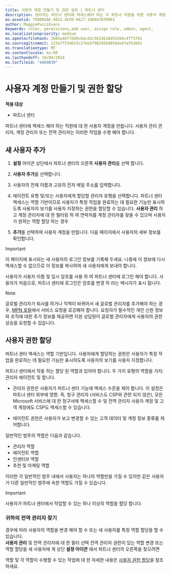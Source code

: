 ```yaml
---
title: 사용자 계정 만들기 및 권한 설정 | 파트너 센터
description: 관리자는 파트너 센터에 액세스해야 하는 각 파트너 직원을 위한 사용자 계정을 만듭니다.
ms.assetid: 75D805AE-9922-4CFD-9427-196047D70963
author: MaggiePucciEvans
Keywords: roles, permissions,add user, assign role, admin, agent,
ms.localizationpriority: medium
ms.openlocfilehash: 2b05a46f7dd9cb4cd2c5621610d55264c4ff3701
ms.sourcegitcommit: 123a7f53d633c27eb5f982926d856de47afb1042
ms.translationtype: MT
ms.contentlocale: ko-KR
ms.lasthandoff: 10/09/2018
ms.locfileid: "4489839"
---
```

# <a name="create-user-accounts-and-assign-permissions"></a>사용자 계정 만들기 및 권한 할당

**적용 대상**

-  파트너 센터

파트너 센터에 액세스 해야 하는 직원에 대 한 사용자 계정을 만듭니다. 사용자 관리 관리자, 계정 관리자 또는 전역 관리자는 이러한 작업을 수행 해야 합니다. 


## <a name="add-a-new-user"></a>새 사용자 추가

1. **설정** 아이콘 상단에서 파트너 센터의 오른쪽 **사용자 관리**를 선택 합니다.

2.  **사용자 추가**를 선택합니다.

3.  사용자의 전체 이름과 고유의 전자 메일 주소를 입력합니다.

4.  에이전트 유형 및/또는 사용자에게 할당할 관리자 유형을 선택합니다. 파트너 센터 액세스는 역할 기반이므로 사용자가 특정 작업을 완료하는 데 필요한 기능만 표시하도록 사용자의 보기를 사용자 지정하는 권한을 할당할 수 있습니다.  **사용자 관리** 하 고 계정 관리자에 대 한 필터링 하 여 연락처를 계정 관리자를 찾을 수 있으며 사용자가 원하는 역할 할당 하는 경우

5.  **추가**를 선택하여 사용자 계정을 만듭니다. 다음 페이지에서 사용자의 세부 정보를 확인합니다.

> [!IMPORTANT]  
> 이 페이지에 표시되는 새 사용자의 로그인 정보를 기록해 두세요. 나중에 이 정보에 다시 액세스할 수 없으므로 이 정보를 복사하여 새 사용자에게 보내야 합니다. 

사용자가 사용자 이름 및 임시 암호를 사용 하 여 파트너 센터에 로그인 해야 합니다. 사용자가 처음으로, 파트너 센터에 로그인은 암호를 변경 하 라는 메시지가 표시 됩니다. 

> [!NOTE]  
>  글로벌 관리자가 퇴사를 하거나 직책이 바뀌어서 새 글로벌 관리자를 추가해야 하는 경우, [MPN 포털](https://partner.microsoft.com/support)에서 서비스 요청을 로깅해야 합니다. 요청자가 필수적인 개인 신원 정보와 조직에 대한 추가 정보를 제공하면 지원 상담원이 글로벌 관리자에게 사용자의 권한 상승을 요청할 수 있습니다.

## <a name="assign-user-permissions"></a>사용자 권한 할당

파트너 센터 액세스는 역할 기반입니다. 사용자에게 할당하는 권한은 사용자가 특정 작업을 완료하는 데 필요한 기능만 표시하도록 사용자의 보기를 사용자 지정합니다. 

파트너 센터에서 작동 하는 할당 된 역할과 있어야 합니다.  두 가지 유형의 역할을 가지: 관리자 에이전트 및 합니다.

- 관리자 권한은 사용자가 파트너 센터 기능에 액세스 수준을 제어 합니다. 이 설정은 파트너 센터 외부에 영향. 즉, 청구 관리자 (서비스도 CSP와 관련 되지 않은), 모든 Microsoft 서비스에 대 한 청구서에 액세스할 수 및 전역 관리자 사용자 계정 및 고객 계정에도 CSP도 액세스할 수 있습니다.

- 에이전트 권한은 사용자가 보고 변경할 수 있는 고객 데이터 및 계정 정보 종류를 제어합니다.
    
일반적인 범주의 역할은 다음과 같습니다. 
- 관리자 역할
- 에이전트 역할
- 인센티브 역할
- 추천 및 마케팅 역할


이러한 각 일반적인 범주 내에서 사용자는 하나의 역할만을 가질 수 있지만 같은 사용자가 다른 일반적인 범주에 속한 역할도 가질 수 있습니다. 

>[!Important]
>사용자가 파트너 센터에서 작업할 수 있는 하나 이상의 역할을 할당 합니다.


### <a name="find-your-global-admin"></a>귀하의 전역 관리자 찾기

경우에 따라 사용자의 역할을 변경 해야 할 수 또는 새 사용자를 특정 역할 할당을 할 수 있습니다.  
**사용자 관리** 및 전역 관리자에 대 한 필터 선택 전역 관리자 권한이 있는 역할 변경 또는 역할 할당을 새 사용자에 게 상단 **설정 아이콘** 에서 파트너 센터의 오른쪽을 찾으려면 

역할 및 각 역할이 수행할 수 있는 작업에 대 한 자세한 내용은 [사용자 권한 할당](permissions-overview.md)을 참조 하세요.





